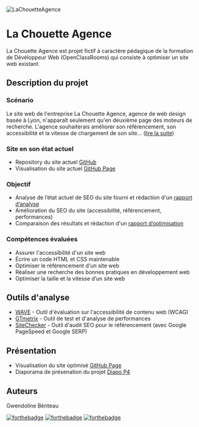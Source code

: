 ![LaChouetteAgence](https://github.com/GwendolineBENATEAU/GwendolineBenateau_4_02042021_LaChouetteAgence/blob/master/docs/Presentation-P4.jpg)



# La Chouette Agence
La Chouette Agence est projet fictif à caractère pédagique de la formation de Dévéloppeur Web (OpenClassRooms) qui consiste à optimiser un site web existant.

## Description du projet
### Scénario
Le site web de l'entreprise La Chouette Agence, agence de web design basée à Lyon, n'apparaît seulement qu'en deuxième page des moteurs de recherche. L'agence souhaiterais améliorer son référencement, son accessibilité et la vitesse de chargement de son site... ([lire la suite](https://github.com/GwendolineBENATEAU/GwendolineBenateau_4_02042021_LaChouetteAgence/blob/master/docs/DW-Projet4-OpenClassrooms.pdf))


### Site en son état actuel 
- Repository du site actuel [GitHub](https://github.com/GwendolineBENATEAU/GwendolineBenateau_4_StartingWebsite)
- Visualisation du site actuel [GitHub Page](https://gwendolinebenateau.github.io/GwendolineBenateau_4_StartingWebsite/)

### Objectif
- Analyse de l’état actuel de SEO du site fourni et rédaction d'un [rapport d’analyse](https://github.com/GwendolineBENATEAU/GwendolineBenateau_4_02042021_LaChouetteAgence/blob/master/docs/Rapport-d-analyse-P4.pdf)
- Amélioration du SEO du site (accessibilité, référencement, performances)
- Comparaison des résultats et rédaction d'un [rapport d’optimisation](https://github.com/GwendolineBENATEAU/GwendolineBenateau_4_02042021_LaChouetteAgence/blob/master/docs/Rapport-d-optimisation-P4.pdf)

### Compétences évaluées
- Assurer l'accessibilité d'un site web
- Écrire un code HTML et CSS maintenable
- Optimiser le référencement d'un site web
- Réaliser une recherche des bonnes pratiques en développement web
- Optimiser la taille et la vitesse d’un site web

## Outils d'analyse
- [WAVE](https://wave.webaim.org/) - Outil d'évaluation sur l'accessibilité de contenu web (WCAG)
- [GTmetrix](https://gtmetrix.com/) - Outil de test et d'analyse de performances
- [SiteChecker](https://sitechecker.pro/app/main/dashboard) - Outil d'audit SEO pour le référencement (avec Google PageSpeed et Google SERP)

## Présentation
- Visualisation du site optimisé [GitHub Page](https://gwendolinebenateau.github.io/GwendolineBenateau_4_02042021_LaChouetteAgence/)
- Diaporama de présenation du projet [Diapo P4](https://www.canva.com/design/DAEb6iuLD78/dbWpUxs65NkDoX1eMEqRGg/watch?utm_content=DAEb6iuLD78&utm_campaign=designshare&utm_medium=link&utm_source=sharebutton)

## Auteurs
Gwendoline Bénteau

[![forthebadge](https://img.shields.io/badge/GitHub-100000?style=for-the-badge&logo=github&logoColor=white)](https://github.com/GwendolineBENATEAU) [![forthebadge](https://img.shields.io/badge/Instagram-E4405F?style=for-the-badge&logo=instagram&logoColor=white)](https://www.instagram.com/web_doline/) [![forthebadge](https://img.shields.io/badge/LinkedIn-0077B5?style=for-the-badge&logo=linkedin&logoColor=white)](https://www.linkedin.com/in/gwendoline-benateau-18986412b/)
